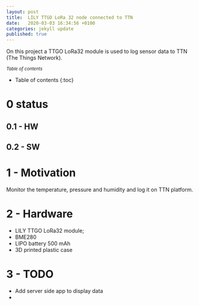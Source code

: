 ```yaml
---
layout: post
title:  LILY TTGO LoRa 32 node connected to TTN
date:   2020-03-03 16:34:56 +0100
categories: jekyll update
published: true
---
```


On this project a TTGO LoRa32 module is used to log sensor data to TTN (The Things Network). 

<small><i>Table of contents</i></small>
* Table of contents
{:toc}

# 0 status
## 0.1 - HW

## 0.2 - SW


# 1 - Motivation
Monitor the temperature, pressure and humidity and log it on TTN platform.

# 2 - Hardware
* LILY TTGO LoRa32 module;
* BME280
* LIPO battery 500 mAh
* 3D printed plastic case




# 3 - TODO
* Add server side app to display data
* 


